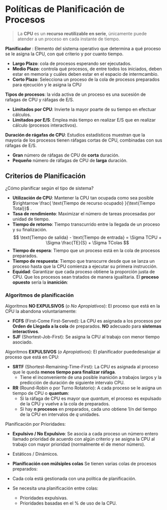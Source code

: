 # Políticas de Planificación de Procesos

> La **CPU** es un **recurso reutilizable en serie**, únicamente puede atender a un proceso en cada instante de tiempo.

**Planificador** : Elemento del sistema operativo que determina a qué proceso se le asigna la CPU, con qué criterio y por cuanto tiempo.
* **Largo Plazo**: cola de procesos esperando ser ejecutados.
* **Medio Plazo**: controla qué procesos, de entre todos los iniciados, deben estar en memoria y cuáles deben estar en el espacio de intermcambio.
* **Corto Plazo**: Selecciona un proceso de la cola de procesos preparados para ejecución y le asigna la CPU

**Tipos de procesos**: la vida activa de un proceso es una sucesión de rafagas de CPU y ráfagas de E/S.
* **Limitados por CPU**: Invierte la mayor poarte de su tiempo en efectuar cálculos.
* **Limitados por E/S**: Emplea más tiempo en realizar E/S que en realizar cálculo (procesos interactivos).

**Duración de rágafas de CPU**: Estudios estadísticos muestran que la mayoría de los procesos tienen ráfagas cortas de CPU, combinadas con sus ráfagas de E/S.
* **Gran** número de ráfagas de CPU de **corta** duración.
* **Pequeño** número de ráfagas de CPU de **larga** duración. 

## Criterios de Planificación
¿Cómo planificar según el tipo de sistema?
* **Utilización de CPU**: Mantener la CPU tan ocupada como sea posible $\rightarrow \frac{ \text{Tiempo de recurso ocupado} }{\text{Tiempo Total}}$ .
* **Tasa de rendimiento**: Maximizar el número de tareas procesadas por unidad de tiempo.
* **Tiempo de retorno**: Tiempo transcurrido entre la llegada de un proceso y su finalización.
$$
\text{Tiempo de salida} - \text{Tiempo de entrada} =  \Sigma TCPU + \Sigma \frac{TE}{S} + \Sigma TColas
$$
* **Tiempo de espera**: Tiempo que un proceso está en la cola de procesos preparados.
* **Tiempo de respuesta**: Tiempo que transcurre desde que se lanza un proceso hasta que la CPU comienza a ejecutar su primera instrucción.
* **Equidad**: Garantizar que cada proceso obtiene la proporción justa de CPU. Que los procesos sean tratados de manera igualitaria. El **proceso opuesto** sería la **inanición**:


### Algoritmos de planificación
Algoritmos **NO EXPULSIVOS** (*o No Apropiativos*): El proceso que está en la CPU la abandona voluntariamente:
* **FCFS** (First-Come First-Served): La CPU es asignada a los procesos por **Orden de Llegada a la cola** de preparados. **NO** adecuado para **sistemas interactivos**.
* **SJF** (Shortest-Job-First): Se asigna la CPU al trabajo con menor tiempo asociado.

Algoritmos **EXPULSIVOS** (*o Apropiativos*): El planificador puededesalojar al proceso que está en CPU:
* **SRTF** (Shortest-Remaining-Time-First): La CPU es asignada al proceso que le queda **menos tiempo para finalizar ráfaga**.
    * Tiene el inconveniente de una posible inanición a trabajos largos y la predicción de duración de siguiente intervalo CPU.
* **RR** (Round-Robin o por Turno Rotatorio): A cada proceso se le asigna un tiempo de CPU o **quantum**:
    * Si la ráfaga de CPU es mayor que *quantum*, el proceso es expulsado de la CPU y vuelve a la cola de preparados.
    * Si hay **n procesos** en preparados, cada uno obtiene 1/n del tiempo de la CPU en intervalos de $q$ unidades.

Planificación por Prioridades:
* **Expulsivo / No Expulsivo**: Se asocia a cada proceso un número entero llamado prioridad de acuerdo con algún criterio y se asigna la CPU al trabajo con mayor prioridad (normalmente el de menor número).
* Estáticos / Dinámicos.

* **Planificación con múlsiples colas**
Se tienen varias colas de procesos preparados:
* Cada cola está gestionada con una política de planificación.
* Se necesita una planificación entre colas:
    * Prioridades expulsivas.
    * Prioridades basadas en el % de uso de la CPU.